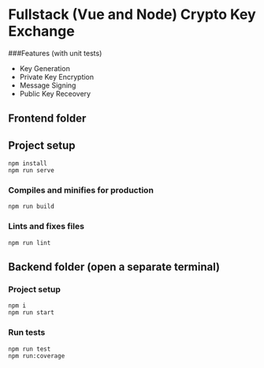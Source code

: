 # Fullstack (Vue and Node) Crypto Key Exchange

###Features (with unit tests)
- Key Generation
- Private Key Encryption
- Message Signing
- Public Key Receovery

## Frontend folder

## Project setup
```
npm install
npm run serve
```

### Compiles and minifies for production
```
npm run build
```

### Lints and fixes files
```
npm run lint
```


## Backend folder (open a separate terminal)

### Project setup
```
npm i
npm run start
```

### Run tests
```
npm run test
npm run:coverage
```